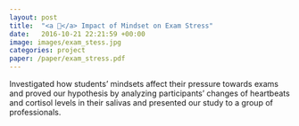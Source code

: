 ```yaml
---
layout: post
title:  "<a 🧠</a> Impact of Mindset on Exam Stress"
date:   2016-10-21 22:21:59 +00:00
image: images/exam_stess.jpg
categories: project
paper: /paper/exam_stress.pdf
---
```

Investigated how students’ mindsets affect their pressure towards exams and proved our hypothesis by analyzing participants’ changes of heartbeats and cortisol levels in their salivas and presented our study to a group of professionals.